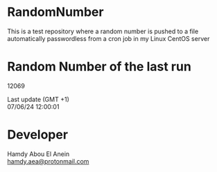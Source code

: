 # RandomNumber    
This is a test repository where a random number is pushed to a file automatically passwordless from a cron job in my Linux CentOS server    
# Random Number of the last run   
12069
      
Last update (GMT +1)    
07/06/24 12:00:01
# Developer    
Hamdy Abou El Anein   
hamdy.aea@protonmail.com
